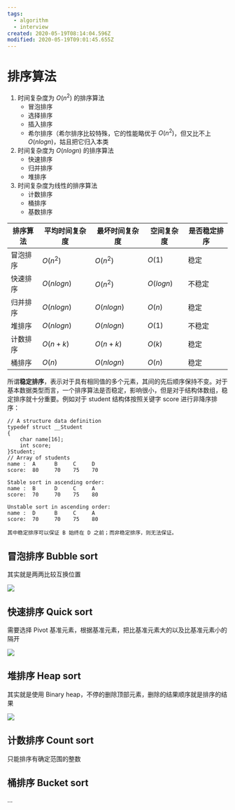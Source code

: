 ```yaml
---
tags:
  - algorithm
  - interview
created: 2020-05-19T08:14:04.596Z
modified: 2020-05-19T09:01:45.655Z
---
```


# 排序算法

1. 时间复杂度为 $O(n^2)$ 的排序算法
   - 冒泡排序
   - 选择排序
   - 插入排序
   - 希尔排序（希尔排序比较特殊，它的性能略优于 $O(n^2)$，但又比不上 $O(nlogn)$，姑且把它归入本类
2. 时间复杂度为 $O(nlogn)$ 的排序算法
   - 快速排序
   - 归并排序
   - 堆排序
3. 时间复杂度为线性的排序算法
   - 计数排序
   - 桶排序
   - 基数排序

| 排序算法 | 平均时间复杂度 | 最坏时间复杂度 | 空间复杂度 | 是否稳定排序 |
| -------- | -------------- | -------------- | ---------- | ------------ |
| 冒泡排序 | $O(n^2)$       | $O(n^2)$       | $O(1)$     | 稳定         |
| 快速排序 | $O(nlogn)$     | $O(n^2)$       | $O(logn)$  | 不稳定       |
| 归并排序 | $O(nlogn)$     | $O(nlogn)$     | $O(n)$     | 稳定         |
| 堆排序   | $O(nlogn)$     | $O(nlogn)$     | $O(1)$     | 不稳定       |
| 计数排序 | $O(n + k)$     | $O(n + k)$     | $O(k)$     | 稳定         |
| 桶排序   | $O(n)$         | $O(nlogn)$     | $O(n)$     | 稳定         |

所谓**稳定排序**，表示对于具有相同值的多个元素，其间的先后顺序保持不变。对于基本数据类型而言，一个排序算法是否稳定，影响很小，但是对于结构体数组，稳定排序就十分重要。例如对于 student 结构体按照关键字 score 进行非降序排序：

```
// A structure data definition
typedef struct __Student
{
    char name[16];
    int score;
}Student;
// Array of students
name :  A      B     C     D
score:  80     70    75    70

Stable sort in ascending order:
name :  B      D     C     A
score:  70     70    75    80

Unstable sort in ascending order:
name :  D      B     C     A
score:  70     70    75    80

其中稳定排序可以保证 B 始终在 D 之前；而非稳定排序，则无法保证。
```

## 冒泡排序 Bubble sort

其实就是两两比较互换位置

![](https://www.bournetocode.com/projects/GCSE_Computing_Fundamentals/pages/img/bubble_sort_ani.gif)

## 快速排序 Quick sort

需要选择 Pivot 基准元素，根据基准元素，把比基准元素大的以及比基准元素小的隔开

![](https://i.loli.net/2020/05/19/KyuiU895kSVwqgv.gif)

## 堆排序 Heap sort

其实就是使用 Binary heap，不停的删除顶部元素，删除的结果顺序就是排序的结果

![](https://www.codingeek.com/wp-content/uploads/2016/07/Heapsort-example.gif)

## 计数排序 Count sort

只能排序有确定范围的整数

## 桶排序 Bucket sort

...
